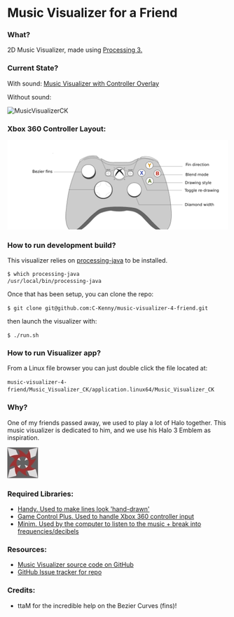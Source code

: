 # Music Visualizer for a Friend

### What?
2D Music Visualizer, made using [Processing 3.](https://processing.org/)


### Current State?

With sound: [Music Visualizer with Controller Overlay](https://music-visualizer-4-friend.s3-ap-southeast-2.amazonaws.com/music_visualizer_controller.mp4)


Without sound:

![MusicVisualizerCK](output/current_output_animated.gif)

### Xbox 360 Controller Layout:

![Xbox 360 Controller Layout](documentation/xbox-360-controller.png)

### How to run development build?

This visualizer relies on [processing-java](https://github.com/processing/processing/wiki/Command-Line) to be installed.

```
$ which processing-java
/usr/local/bin/processing-java
```

Once that has been setup, you can clone the repo:

`$ git clone git@github.com:C-Kenny/music-visualizer-4-friend.git`

then launch the visualizer with:

`$ ./run.sh`

### How to run Visualizer app?

From a Linux file browser you can just double click the file located at:

`music-visualizer-4-friend/Music_Visualizer_CK/application.linux64/Music_Visualizer_CK`

### Why?

One of my friends passed away, we used to play a lot of Halo together. This music visualizer is dedicated to him, and we use his Halo 3 Emblem as inspiration.

![Halo3Emblem](media/h3_emblem.jpg)


### Required Libraries:

- [Handy. Used to make lines look 'hand-drawn'](https://github.com/gicentre/handy)
- [Game Control Plus. Used to handle Xbox 360 controller input](http://lagers.org.uk/gamecontrol/)
- [Minim. Used by the computer to listen to the music + break into frequencies/decibels](http://code.compartmental.net/tools/minim/)

### Resources:

- [Music Visualizer source code on GitHub](https://github.com/C-Kenny/music-visualizer-4-friend)
- [GitHub Issue tracker for repo](https://github.com/C-Kenny/music-visualizer-4-friend/issues)

### Credits:

- ttaM for the incredible help on the Bezier Curves (fins)!